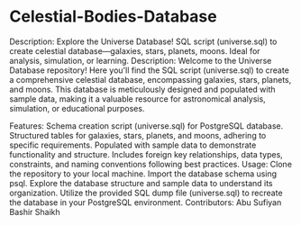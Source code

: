 # Celestial-Bodies-Database
Description: Explore the Universe Database! SQL script (universe.sql) to create celestial database—galaxies, stars, planets, moons. Ideal for analysis, simulation, or learning.
Description:
Welcome to the Universe Database repository! Here you'll find the SQL script (universe.sql) to create a comprehensive celestial database, encompassing galaxies, stars, planets, and moons. This database is meticulously designed and populated with sample data, making it a valuable resource for astronomical analysis, simulation, or educational purposes.

Features:
Schema creation script (universe.sql) for PostgreSQL database.
Structured tables for galaxies, stars, planets, and moons, adhering to specific requirements.
Populated with sample data to demonstrate functionality and structure.
Includes foreign key relationships, data types, constraints, and naming conventions following best practices.
Usage:
Clone the repository to your local machine.
Import the database schema using psql.
Explore the database structure and sample data to understand its organization.
Utilize the provided SQL dump file (universe.sql) to recreate the database in your PostgreSQL environment.
Contributors:
Abu Sufiyan Bashir Shaikh
